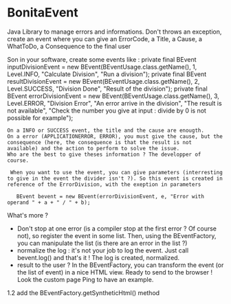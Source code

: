 # BonitaEvent
Java Library to manage errors and informations. Don't throws an exception, create an event where you can give an ErrorCode, a Title, a Cause, a WhatToDo, a Consequence to the final user
 
 Son in your software, create some events like :
    private final BEvent inputDivisionEvent = new BEvent(BEventUsage.class.getName(), 1, Level.INFO, "Calculate Division", "Run a division");
    private final BEvent resultDivisionEvent = new BEvent(BEventUsage.class.getName(), 2, Level.SUCCESS, "Division Done", "Result of the division");
     private final BEvent errorDivisionEvent = new BEvent(BEventUsage.class.getName(), 3, Level.ERROR, "Division Error", "An error arrive in the division", "The result is not available", "Check the number you give at input : divide by 0 is not possible for example");
     
    On a INFO or SUCCESS event, the title and the cause are enougth.
    On a error (APPLICATIONERROR, ERROR), you must give the cause, but the consequence (here, the consequence is that the result is not available) and the action to perform to solve the issue. 
    Who are the best to give theses information ? The developper of course.
     
     When you want to use the event, you can give parameters (interresting to give in the event the divider isn't ?). So this event is created in reference of the ErrorDivision, with the exeption in parameters 
     
       BEvent bevent = new BEvent(errorDivisionEvent, e, "Error with operand " + a + " / " + b);
       
What's more ? 
  - Don't stop at one error (is a compiler stop at the first error ? Of course not), so register the event in some list. Then, using the BEventFactory, you can manipulate the list (is there are an error in the list ?)
  - normalize the log : it's not your job to log the event. Just call bevent.log() and that's it ! The log is created, normalized.
  - result to the user ? In the BEventFactory, you can transform the event (or the list of event) in a nice HTML view. Ready to send to the browser ! Look the custom page Ping to have an example.
         
        
 1.2 add the BEventFactory.getSyntheticHtml() method
